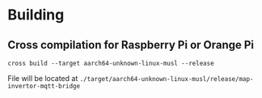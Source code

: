 # Building

## Cross compilation for Raspberry Pi or Orange Pi

```shell
cross build --target aarch64-unknown-linux-musl --release
```

File will be located at `./target/aarch64-unknown-linux-musl/release/map-invertor-mqtt-bridge`
